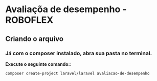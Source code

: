 # Avaliaçõa de desempenho - ROBOFLEX
## Criando o arquivo
### Já com o composer instalado, abra sua pasta no terminal.
 **Execute o seguinte comando:**:
   ```sh
   composer create-project laravel/laravel avaliacao-de-desempenho
   ```


